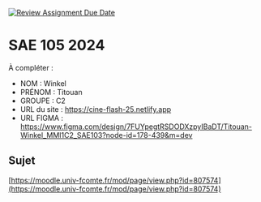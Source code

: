[![Review Assignment Due Date](https://classroom.github.com/assets/deadline-readme-button-22041afd0340ce965d47ae6ef1cefeee28c7c493a6346c4f15d667ab976d596c.svg)](https://classroom.github.com/a/DNce7fkr)
# SAE 105 2024

À compléter :

- NOM : Winkel
- PRÉNOM : Titouan
- GROUPE : C2
- URL du site : https://cine-flash-25.netlify.app
- URL FIGMA : https://www.figma.com/design/7FUYpegtRSDODXzpyIBaDT/Titouan-Winkel_MMI1C2_SAE103?node-id=178-439&m=dev

## Sujet

[https://moodle.univ-fcomte.fr/mod/page/view.php?id=807574](https://moodle.univ-fcomte.fr/mod/page/view.php?id=807574)
